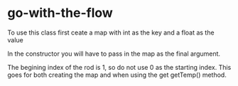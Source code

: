 # go-with-the-flow

To use this class first ceate a map with int as the key and a float as the
value

In the constructor you will have to pass in the map as the final argument.

The begining index of the rod is 1, so do not use 0 as the starting index.
This goes for both creating the map and when using the get getTemp()
method.
